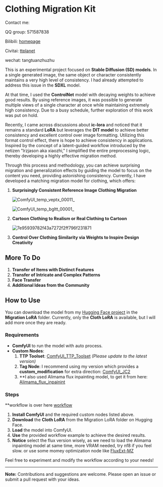 # Clothing Migration Kit
Contact me:

QQ group: 571587838

Bilibili: [homepage](https://space.bilibili.com/23462279?spm_id_from=333.999.0.0)

Civitai: [ttplanet](https://civitai.com/user/ttplanet)

wechat: tangtuanzhuzhu

This is an experimental project focused on **Stable Diffusion (SD) models**. In a single generated image, the same object or character consistently maintains a very high level of consistency. I had already attempted to address this issue in the **SDXL** model.

At that time, I used the **ControlNet** model with decaying weights to achieve good results. By using reference images, it was possible to generate multiple views of a single character at once while maintaining extremely high consistency. Due to a busy schedule, further exploration of this work was put on hold.

Recently, I came across discussions about **ic-lora** and noticed that it remains a standard **LoRA** but leverages the **DIT model** to achieve better consistency and excellent control over image formatting. Utilizing this format control effect, there is hope to achieve consistency in applications. Inspired by the concept of a latent-guided workflow introduced by the netizen "lrzjason aka xiaozhi," I simplified the entire preprocessing logic, thereby developing a highly effective migration method.

Through this process and methodology, you can achieve surprising migration and generalization effects by guiding the model to focus on the content you need, providing astonishing consistency. Currently, I have developed a matching migration model for clothing, which offers:

1. **Surprisingly Consistent Reference Image Clothing Migration**
   
   ![ComfyUI_temp_veptx_00011_](https://github.com/user-attachments/assets/9612cf8a-858d-4684-819e-7b97981d993c)
   
   ![ComfyUI_temp_bgltt_00001_](https://github.com/user-attachments/assets/0109061b-a8d4-4609-8b37-d14ec73049e2)

2. **Cartoon Clothing to Realism or Real Clothing to Cartoon**
   
   ![7e95939782f43a7272f2ff796f231871](https://github.com/user-attachments/assets/008c06c9-aa77-44aa-bee3-92b45141d54d)

3. **Control Over Clothing Similarity via Weights to Inspire Design Creativity**

## More To Do

1. **Transfer of Items with Distinct Features**
2. **Transfer of Intricate and Complex Patterns**
3. **Face Transfer**
4. **Additional Ideas from the Community**

## How to Use

You can download the model from my [Hugging Face project](https://huggingface.co/TTPlanet/Migration_Lora_flux/tree/main) in the **Migration LoRA** folder. Currently, only the **Cloth LoRA** is available, but I will add more once they are ready.

### Requirements

- **ComfyUI** to run the model with auto process.
- **Custom Nodes**:
  1. **TTP Toolset**: [ComfyUI_TTP_Toolset](https://github.com/TTPlanetPig/Comfyui_TTP_Toolset) *(Please update to the latest version)*
  2. **Tag Node**: I recommend using my version which provides a **custom_modification** for extra direction: [ComfyUI_JC2](https://github.com/TTPlanetPig/Comfyui_JC2)
  3. **I also used Alimama flux inpainting model, to get it from here: [Alimama_flux_inpainint](https://huggingface.co/black-forest-labs/FLUX.1-dev)

### Steps
**workflow is over here [workflow](https://github.com/TTPlanetPig/Comfyui_Object_Migration/blob/main/workflow/cloth_style_Migration_v2.json)
1. **Install ComfyUI** and the required custom nodes listed above.
2. **Download** the **Cloth LoRA** from the Migration LoRA folder on Hugging Face.
3. **Load** the model into ComfyUI.
4. **Use** the provided workflow example to achieve the desired results.
5. **Notice** select the flux version wisely, as we need to load the Alimama inpainting model at same time, more VRAM needed, try nf8 if you feel slow. or use some momey optimization node like [FluxExt-MZ](https://github.com/MinusZoneAI/ComfyUI-FluxExt-MZ)

Feel free to experiment and modify the workflow according to your needs!

---

**Note:** Contributions and suggestions are welcome. Please open an issue or submit a pull request with your ideas.

